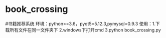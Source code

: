 # book_crossing
#书籍推荐系统
环境：python>=3.6，pyqt5=5.12.3,pymysql=0.9.3
使用：1.下载所有文件在同一文件夹下
2.windows下打开cmd
3.python book_crossing.py
